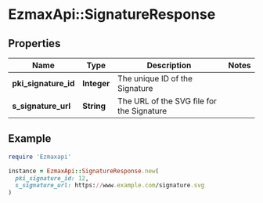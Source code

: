 # EzmaxApi::SignatureResponse

## Properties

| Name | Type | Description | Notes |
| ---- | ---- | ----------- | ----- |
| **pki_signature_id** | **Integer** | The unique ID of the Signature |  |
| **s_signature_url** | **String** | The URL of the SVG file for the Signature |  |

## Example

```ruby
require 'Ezmaxapi'

instance = EzmaxApi::SignatureResponse.new(
  pki_signature_id: 12,
  s_signature_url: https://www.example.com/signature.svg
)
```

